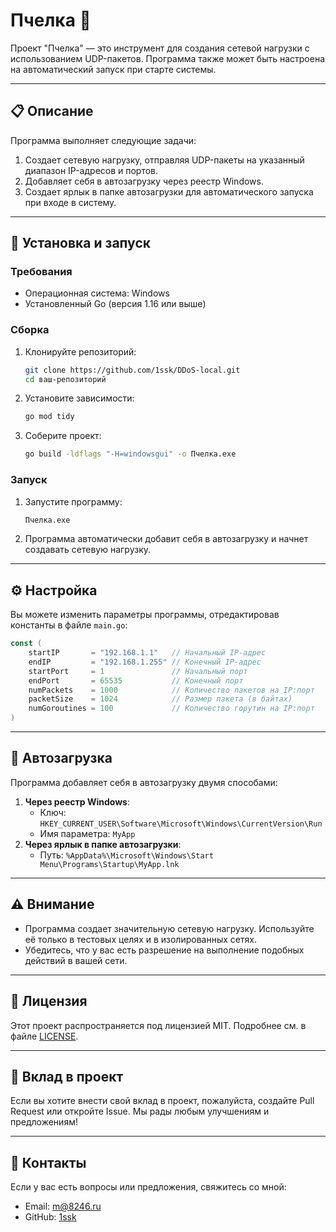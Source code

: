 
# Пчелка 🐝

Проект "Пчелка" — это инструмент для создания сетевой нагрузки с использованием UDP-пакетов. Программа также может быть настроена на автоматический запуск при старте системы.

---

## 📋 Описание

Программа выполняет следующие задачи:
1. Создает сетевую нагрузку, отправляя UDP-пакеты на указанный диапазон IP-адресов и портов.
2. Добавляет себя в автозагрузку через реестр Windows.
3. Создает ярлык в папке автозагрузки для автоматического запуска при входе в систему.

---

## 🚀 Установка и запуск

### Требования
- Операционная система: Windows
- Установленный Go (версия 1.16 или выше)

### Сборка
1. Клонируйте репозиторий:
   ```bash
   git clone https://github.com/1ssk/DDoS-local.git
   cd ваш-репозиторий
   ```
2. Установите зависимости:
   ```bash
   go mod tidy
   ```
3. Соберите проект:
   ```bash
   go build -ldflags "-H=windowsgui" -o Пчелка.exe
   ```

### Запуск
1. Запустите программу:
   ```bash
   Пчелка.exe
   ```
2. Программа автоматически добавит себя в автозагрузку и начнет создавать сетевую нагрузку.

---

## ⚙️ Настройка

Вы можете изменить параметры программы, отредактировав константы в файле `main.go`:

```go
const (
	startIP       = "192.168.1.1"   // Начальный IP-адрес
	endIP         = "192.168.1.255" // Конечный IP-адрес
	startPort     = 1               // Начальный порт
	endPort       = 65535           // Конечный порт
	numPackets    = 1000            // Количество пакетов на IP:порт
	packetSize    = 1024            // Размер пакета (в байтах)
	numGoroutines = 100             // Количество горутин на IP:порт
)
```

---

## 📂 Автозагрузка

Программа добавляет себя в автозагрузку двумя способами:
1. **Через реестр Windows**:
   - Ключ: `HKEY_CURRENT_USER\Software\Microsoft\Windows\CurrentVersion\Run`
   - Имя параметра: `MyApp`
2. **Через ярлык в папке автозагрузки**:
   - Путь: `%AppData%\Microsoft\Windows\Start Menu\Programs\Startup\MyApp.lnk`

---

## ⚠️ Внимание

- Программа создает значительную сетевую нагрузку. Используйте её только в тестовых целях и в изолированных сетях.
- Убедитесь, что у вас есть разрешение на выполнение подобных действий в вашей сети.

---

## 📜 Лицензия

Этот проект распространяется под лицензией MIT. Подробнее см. в файле [LICENSE](LICENSE).

---

## 🤝 Вклад в проект

Если вы хотите внести свой вклад в проект, пожалуйста, создайте Pull Request или откройте Issue. Мы рады любым улучшениям и предложениям!

---

## 📧 Контакты

Если у вас есть вопросы или предложения, свяжитесь со мной:
- Email: m@8246.ru
- GitHub: [1ssk](https://github.com/1ssk)

